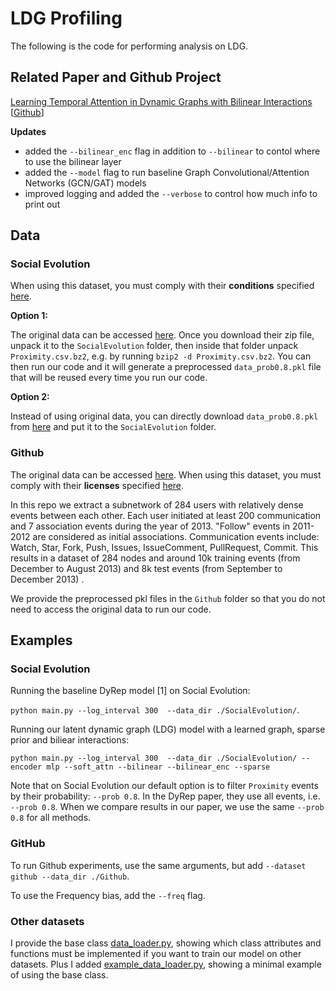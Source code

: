 # LDG Profiling

The following is the code for performing analysis on LDG.


## Related Paper and Github Project

[Learning Temporal Attention in Dynamic Graphs with Bilinear Interactions](https://arxiv.org/abs/1909.10367) [[Github](https://github.com/uoguelph-mlrg/LDG)]


**Updates**
- added the `--bilinear_enc` flag in addition to `--bilinear` to contol where to use the bilinear layer
- added the `--model` flag to run baseline Graph Convolutional/Attention Networks (GCN/GAT) models
- improved logging and added the `--verbose` to control how much info to print out


## Data

### Social Evolution

When using this dataset, you must comply with their **conditions** specified [here](http://realitycommons.media.mit.edu/socialevolution4.html).

**Option 1:**

The original data can be accessed [here](http://realitycommons.media.mit.edu/socialevolution4.html).
Once you download their zip file, unpack it to the `SocialEvolution` folder, then inside that folder unpack `Proximity.csv.bz2`, e.g. by running `bzip2 -d Proximity.csv.bz2`.
You can then run our code and it will generate a preprocessed `data_prob0.8.pkl` file that will be reused every time you run our code.

**Option 2:**

Instead of using original data, you can directly download `data_prob0.8.pkl` from [here](https://drive.google.com/file/d/1VTcJaAX1FcnAEVKId40er5JnV7ZKpybz/view?usp=sharing) 
and put it to the `SocialEvolution` folder.

### Github

The original data can be accessed [here](https://www.gharchive.org/). 
When using this dataset, you must comply with their **licenses** specified [here](https://github.com/igrigorik/gharchive.org#licenses).

In this repo we extract a subnetwork of 284 users with relatively dense events between each other. 
Each user initiated at least 200 communication and 7 association events during the year of 2013. 
"Follow" events in 2011-2012 are considered as initial associations. Communication events include: Watch, Star, Fork, Push, Issues, IssueComment, PullRequest, Commit. This results in a dataset of 284 nodes and around 10k training events (from December to August 2013) and 8k test events (from September to December 2013) .

We provide the preprocessed pkl files in the `Github` folder so that you do not need to access the original data to run our code.


## Examples

### Social Evolution

Running the baseline DyRep model [1] on Social Evolution:

`python main.py --log_interval 300  --data_dir ./SocialEvolution/`.

Running our latent dynamic graph (LDG) model with a learned graph, sparse prior and biliear interactions:

`python main.py --log_interval 300  --data_dir ./SocialEvolution/ --encoder mlp --soft_attn --bilinear --bilinear_enc --sparse`

Note that on Social Evolution our default option is to filter `Proximity` events by their probability: `--prob 0.8`. In the DyRep paper, they use all events, i.e. `--prob 0.8`. When we compare results in our paper, we use the same `--prob 0.8` for all methods.

### GitHub

To run Github experiments, use the same arguments, but add `--dataset github --data_dir ./Github`.

To use the Frequency bias, add the `--freq` flag.


### Other datasets

I provide the base class [data_loader.py](data_loader.py), showing which class attributes and functions must be implemented if you want to train our model on other datasets. Plus I added [example_data_loader.py](example_data_loader.py), showing a minimal example of using the base class.

